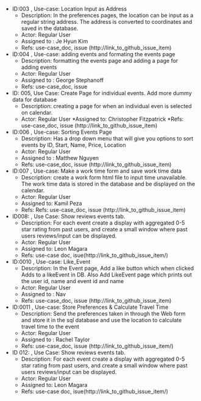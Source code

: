 * ID:003 , Use-case: Location Input as Address
    * Description: In the preferences pages, the location can be input as a regular string address. The address is converted to coordinates and saved in the database.
    * Actor: Regular User
    * Assigned to : Je Hyun Kim
    * Refs: use-case_doc, issue (http://link_to_github_issue_item)
* ID:004 , Use-case: adding events and formating the events page
    * Description: formatting the events page and adding a page for adding events
    * Actor: Regular User
    * Assigned to : George Stephanoff
    * Refs: use-case_doc, issue 
* ID: 005, Use Case:  Create Page for individual events. Add more dummy data for database
    * Description: creating a page for when an individual even is selected on calendar.
    * Actor: Regular User
    *Assigned to: Christopher Fitzpatrick
    *Refs: use-case_doc, issue (http://link_to_github_issue_item)
* ID:006 , Use-case: Sorting Events Page
    * Description: Has a drop down menu that will give you options to sort events by ID, Start, Name, Price, Location 
    * Actor: Regular User
    * Assigned to : Matthew Nguyen
    * Refs: use-case_doc, issue (http://link_to_github_issue_item)
* ID:007 , Use-case: Make a work time form and save work time data
    * Description: create a work form html file to input time unavailable. The work time data is stored in the database and be displayed on the calendar. 
    * Actor: Regular User
    * Assigned to: Kamil Peza
    * Refs: Refs: use-case_doc, issue (http://link_to_github_issue_item)
* ID008: , Use Case: Show reviews events tab.
    * Description: For each event create a display with aggregated 0-5 star rating from past users, and create a small window where past users reviews/input can be displayed. 
    * Actor: Regular User
    * Assigned to: Leon Magara
    * Refs: use-case doc, isue(http://link_to_github_issue_item/)
* ID:0010 , Use-case: Like_Event
    * Description: In the Event page, Add a like button which when clicked Adds to a likeEvent in DB. Also Add LikeEvent page which prints out the user id, name and event id and name
    * Actor: Regular User
    * Assigned to : Nav
    * Refs: use-case_doc, issue (http://link_to_github_issue_item)
* ID:0011 , Use-case: Store Preferences & Calculate Travel Time
    * Description: Send the preferences taken in through the Web form and store it in the sql database and use the location to calculate travel time to the event
    * Actor: Regular User
    * Assigned to : Rachel Taylor
    * Refs: use-case_doc, issue (http://link_to_github_issue_item/)
* ID 012: , Use Case: Show reviews events tab.
    * Description: For each event create a display with aggregated 0-5 star rating from past users, and create a small window where past users reviews/input can be displayed. 
    * Actor: Regular User
    * Assigned to: Leon Magara
    * Refs: use-case doc, isue(http://link_to_github_issue_item/)

